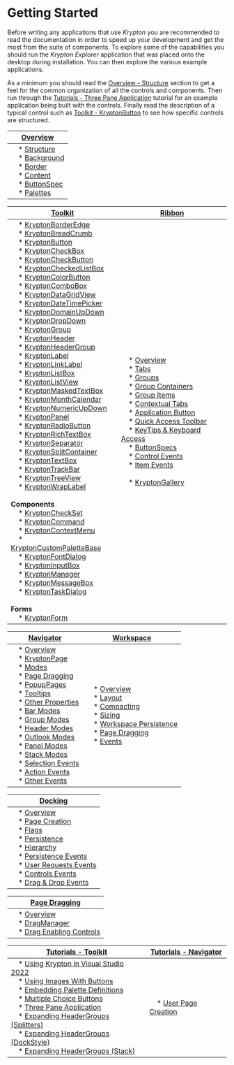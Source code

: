 # Getting Started

Before writing any applications that use *Krypton*  you are recommended to read the documentation in order to speed up your development and get the most from the suite of components. To explore some of the capabilities you should run the *Krypton Explorer*  application that was placed onto the desktop during installation. You can then explore the various example applications.

As a minimum you should read the [Overview - Structure](Overview/Structure.md) section to get a feel for the common organization of all the controls and components. Then run through the [Tutorials - Three Pane Application](Tutorials/Three%20Pane%20Application.md) tutorial for an example application being built with the controls. Finally read the description of a typical control such as [Toolkit - KryptonButton](Toolkit/KryptonButton.md) to see how specific controls are structured.

| [Overview](intro.md)                                                                 |
|--------------------------------------------------------------------------|
| &nbsp; &nbsp; *  [Structure](Overview/Structure.md)<br>  &nbsp; &nbsp; *  [Background](Overview/Background.md)<br>  &nbsp; &nbsp; *  [Border](Overview/Border.md)<br>  &nbsp; &nbsp; *  [Content](Overview/Content.md)<br>  &nbsp; &nbsp; *  [ButtonSpec](Overview/ButtonSpec.md)<br>  &nbsp; &nbsp; *  [Palettes](Overview/Palettes.md) |

| [Toolkit](Krypton_Toolkit.md)       | [Ribbon](Krypton_Ribbon.md)       |
|----------------|----------------|
| &nbsp; &nbsp; *  [KryptonBorderEdge](Toolkit/KryptonBorderEdge.md)  <br> &nbsp; &nbsp; *  [KryptonBreadCrumb](Toolkit/KryptonBreadCrumb.md)  <br> &nbsp; &nbsp; *  [KryptonButton](Toolkit/KryptonButton.md)  <br> &nbsp; &nbsp; *  [KryptonCheckBox](Toolkit/KryptonCheckBox.md)  <br> &nbsp; &nbsp; *  [KryptonCheckButton](Toolkit/KryptonCheckButton.md)  <br> &nbsp; &nbsp; *  [KryptonCheckedListBox](Toolkit/KryptonCheckedListBox.md) <br> &nbsp; &nbsp; *  [KryptonColorButton](Toolkit/KryptonColorButton.md)  <br> &nbsp; &nbsp; *  [KryptonComboBox](Toolkit/KryptonComboBox.md)  <br> &nbsp; &nbsp; *  [KryptonDataGridView](Toolkit/KryptonDataGridView.md)  <br> &nbsp; &nbsp; *   [KryptonDateTimePicker](Toolkit/KryptonDateTimePicker.md)   <br> &nbsp; &nbsp; *  [KryptonDomainUpDown](Toolkit/KryptonDomainUpDown.md)  <br> &nbsp; &nbsp; *  [KryptonDropDown](Toolkit/KryptonDropButton.md) <br> &nbsp; &nbsp; *  [KryptonGroup](Toolkit/KryptonGroup.md)  <br> &nbsp; &nbsp; *  [KryptonHeader](Toolkit/KryptonHeader.md)  <br> &nbsp; &nbsp; *  [KryptonHeaderGroup](Toolkit/KryptonHeaderGroup.md)  <br> &nbsp; &nbsp; *  [KryptonLabel](Toolkit/KryptonLabel.md)  <br> &nbsp; &nbsp; *  [KryptonLinkLabel](Toolkit/KryptonLinkLabel.md)  <br> &nbsp; &nbsp; *  [KryptonListBox](Toolkit/KryptonListBox.md) <br> &nbsp; &nbsp; * [KryptonListView](Toolkit/KryptonListView.md) <br> &nbsp; &nbsp; *  [KryptonMaskedTextBox](Toolkit/KryptonMaskedTextBox.md)  <br> &nbsp; &nbsp; *  [KryptonMonthCalendar](Toolkit/KryptonMonthCalendar.md)  <br> &nbsp; &nbsp; *  [KryptonNumericUpDown](Toolkit/KryptonNumericUpDown.md)  <br> &nbsp; &nbsp; *  [KryptonPanel](Toolkit/KryptonPanel.md)  <br> &nbsp; &nbsp; *  [KryptonRadioButton](Toolkit/KryptonRadioButton.md)  <br> &nbsp; &nbsp; *  [KryptonRichTextBox](Toolkit/KryptonRichTextBox.md)  <br> &nbsp; &nbsp; *  [KryptonSeparator](Toolkit/KryptonSeparator.md)  <br> &nbsp; &nbsp; *  [KryptonSplitContainer](Toolkit/KryptonSplitContainer.md)  <br> &nbsp; &nbsp; *  [KryptonTextBox](Toolkit/KryptonTextBox.md)  <br> &nbsp; &nbsp; *  [KryptonTrackBar](Toolkit/KryptonTrackBar.md)  <br> &nbsp; &nbsp; *  [KryptonTreeView](Toolkit/KryptonTreeView.md)  <br> &nbsp; &nbsp; *  [KryptonWrapLabel](Toolkit/KryptonWrapLabel.md) <br> <br> **Components**   <br> &nbsp; &nbsp; *  [KryptonCheckSet](Toolkit/KryptonCheckSet.md)  <br> &nbsp; &nbsp; *  [KryptonCommand](Toolkit/KryptonCommand.md)  <br> &nbsp; &nbsp; *  [KryptonContextMenu](Toolkit/KryptonContextMenu.md)  <br> &nbsp; &nbsp; *  [KryptonCustomPaletteBase](Toolkit/KryptonCustomPaletteBase.md) <br> &nbsp; &nbsp; *  [KryptonFontDialog](Toolkit/KryptonFontDialog.md) <br> &nbsp; &nbsp; *  [KryptonInputBox](Toolkit/KryptonInputBox.md)  <br> &nbsp; &nbsp; *  [KryptonManager](Toolkit/KryptonManager.md)  <br> &nbsp; &nbsp; *  [KryptonMessageBox](Toolkit/KryptonMessageBox.md)  <br> &nbsp; &nbsp; *  [KryptonTaskDialog](Toolkit/KryptonTaskDialog.md) <br> <br> **Forms**   <br> &nbsp; &nbsp; *  [KryptonForm](Toolkit/KryptonForm.md)| &nbsp; &nbsp; *  [Overview](Ribbon/KryptonRibbonOverview.md)  <br> &nbsp; &nbsp; * [Tabs](Ribbon/KryptonRibbonTabs.md)  <br> &nbsp; &nbsp; * [Groups](Ribbon/KryptonRibbonGroups.md)  <br> &nbsp; &nbsp; * [Group Containers](Ribbon/KryptonRibbonGroupContainers.md)  <br> &nbsp; &nbsp; * [Group Items](Ribbon/KryptonRibbonGroupItems.md)  <br> &nbsp; &nbsp; * [Contextual Tabs](Ribbon/KryptonRibbonContextualTabs.md)  <br> &nbsp; &nbsp; * [Application Button](Ribbon/KryptonRibbonApplicationButton.md)  <br> &nbsp; &nbsp; * [Quick Access Toolbar](Ribbon/KryptonRibbonQuickAccessToolbar.md)  <br> &nbsp; &nbsp; * [KeyTips & Keyboard Access](Ribbon/KryptonRibbonKeyTipsAndKeyboardAccess.md)  <br> &nbsp; &nbsp; * [ButtonSpecs](Ribbon/ButtonSpecs.md)  <br> &nbsp; &nbsp; * [Control Events](Ribbon/ControlEvents.md)  <br> &nbsp; &nbsp; * [Item Events](Ribbon/ItemEvents.md) <br> <br> &nbsp; &nbsp; * [KryptonGallery](Ribbon/KryptonGallery.md) |

| [Navigator](Krypton_Navigator.md)       | [Workspace](Krypton_Workspace.md)       |
|----------------|----------------|
| &nbsp; &nbsp; * [Overview](Navigator/Navigator%20Overview.md)  <br> &nbsp; &nbsp; * [KryptonPage](Navigator/Navigator%20KryptonPage.md)  <br> &nbsp; &nbsp; * [Modes](Navigator/Navigator%20Modes.md)  <br> &nbsp; &nbsp; * [Page Dragging](Navigator/Navigator Page%20Dragging.md)  <br> &nbsp; &nbsp; * [PopupPages](Navigator/Navigator PopupPages%20Properties.md)  <br> &nbsp; &nbsp; * [Tooltips](Navigator/Navigator Tooltips%20Properties.md)  <br> &nbsp; &nbsp; * [Other Properties](Navigator/Navigator Other%20Properties.md)  <br> &nbsp; &nbsp; * [Bar Modes](Navigator/Navigator Bar%20Modes.md)  <br> &nbsp; &nbsp; * [Group Modes](Navigator/Navigator%20Group%20Modes.md)  <br> &nbsp; &nbsp; * [Header Modes](Navigator/Navigator%20Header%20Modes.md)  <br> &nbsp; &nbsp; * [Outlook Modes](Navigator/Navigator Outlook%20Modes.md)  <br> &nbsp; &nbsp; * [Panel Modes](Navigator/Navigator%20Panel%20Modes.md)  <br> &nbsp; &nbsp; * [Stack Modes](Navigator/Navigator Stack%20Modes.md)  <br> &nbsp; &nbsp; * [Selection Events](Navigator/Navigator Selection%20Events.md)  <br> &nbsp; &nbsp; * [Action Events](Navigator/Navigator Action%20Events.md)  <br> &nbsp; &nbsp; * [Other Events](Navigator/Navigator Other%20Events.md) | &nbsp; &nbsp; * [Overview](Workspace/Workspace%20Overview.md)  <br> &nbsp; &nbsp; * [Layout](Workspace/Workspace%20Layout.md)  <br> &nbsp; &nbsp; * [Compacting](Workspace/Workspace%20Compacting.md)  <br> &nbsp; &nbsp; * [Sizing](Workspace/Workspace%20Sizing.md)  <br> &nbsp; &nbsp; * [Workspace Persistence](Workspace/Workspace Persistence.md)  <br> &nbsp; &nbsp; * [Page Dragging](Workspace/Workspace Page%20Dragging.md)  <br> &nbsp; &nbsp; * [Events](Workspace/Workspace Events.md) |

| [Docking](Krypton_Docking.md) |
|----------------|
| &nbsp; &nbsp; * [Overview](Docking/Krypton%20Docking%20Overview.md)  <br> &nbsp; &nbsp; * [Page Creation](Docking/Krypton%20Docking%20Page%20Creation.md)  <br> &nbsp; &nbsp; * [Flags](Docking/Krypton%20Docking%20Flags.md)  <br> &nbsp; &nbsp; * [Persistence](Docking/Krypton%20Docking%20Persistence.md)  <br> &nbsp; &nbsp; * [Hierarchy](Docking/Krypton%20Docking%20Hierarchy.md)  <br> &nbsp; &nbsp; * [Persistence Events](Docking/Krypton%20Docking%20Persistence%20Events.md)  <br> &nbsp; &nbsp; * [User Requests Events](Docking/Krypton%20Docking%20User%20Requests.md)  <br> &nbsp; &nbsp; * [Controls Events](Docking/Krypton%20Docking%20Controls%20Events.md)  <br> &nbsp; &nbsp; * [Drag & Drop Events](Docking/Krypton%20Docking%20Drag%20and%20Drop.md) |

| [Page Dragging](Page_Dragging.md) |
|----------------|
| &nbsp; &nbsp; * [Overview](Page%20Dragging/Page%20Dragging%20Overview.md)  <br> &nbsp; &nbsp; * [DragManager](Page%20Dragging/DragManager.md)  <br> &nbsp; &nbsp; * [Drag Enabling Controls](Page%20Dragging/Drag%20Enabling%20Controls.md) |

| [Tutorials - Toolkit](Tutorials.md)       | [Tutorials - Navigator](Tutorials.md)       |
|----------------|----------------|
| &nbsp; &nbsp; * [Using Krypton in Visual Studio 2022](Tutorials/Using%20Krypton%20in%20Visual%20Studio%202022.md)  <br> &nbsp; &nbsp; * [Using Images With Buttons](Tutorials/Using%20Images%20With%20Buttons.md)  <br> &nbsp; &nbsp; * [Embedding Palette Definitions](Tutorials/Embedding%20Palette%20Definitions.md)  <br> &nbsp; &nbsp; * [Multiple Choice Buttons](Tutorials/Multiple%20Choice%20Buttons.md)  <br> &nbsp; &nbsp; * [Three Pane Application](Tutorials/Three%20Pane%20Application.md)  <br> &nbsp; &nbsp; * [Expanding HeaderGroups (Splitters)](Tutorials/Expanding%20HeaderGroups%20Splitters.md)  <br> &nbsp; &nbsp; * [Expanding HeaderGroups (DockStyle)](Tutorials/Expanding%20HeaderGroups%20DockStyle.md)  <br> &nbsp; &nbsp; * [Expanding HeaderGroups (Stack)](Tutorials/Expanding%20HeaderGroups%20Stack.md)  | &nbsp; &nbsp; * [User Page Creation](Tutorials/User%20Page%20Creation.md) |
